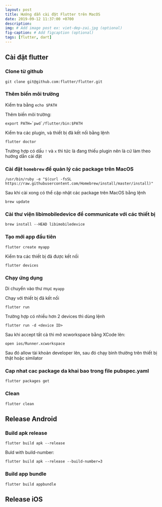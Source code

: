 ```yaml
---
layout: post
title: Hướng dẫn cài đặt Flutter trên MacOS
date: 2019-09-12 11:37:00 +0700
description: 
img: # Add image post ex: viet-dep-zai.jpg (optional)
fig-caption: # Add figcaption (optional)
tags: [flutter, dart]
---
```

## Cài đặt flutter

### Clone từ github

```
git clone git@github.com:flutter/flutter.git
```

### Thêm biến môi trường

Kiểm tra bằng `echo $PATH`

Thêm biến môi trường:

```
export PATH=`pwd`/flutter/bin:$PATH
```

Kiểm tra các plugin, và thiết bị đã kết nối bằng lệnh

```
flutter doctor
```

Trường hợp có dấu `!` và `x` thì tức là đang thiếu plugin nên là cứ làm theo hướng dẫn cài đặt

### Cài đặt `homebrew` để quản lý các package trên MacOS

```
/usr/bin/ruby -e "$(curl -fsSL https://raw.githubusercontent.com/Homebrew/install/master/install)"
```

Sau khi cài xong có thể cập nhật các package trên MacOS bằng lệnh

```
brew update
```

### Cài thư viện libimobiledevice để communicate với các thiết bị

```
brew install --HEAD libimobiledevice
```

### Tạo mới app đầu tiên

```
flutter create myapp
```

Kiểm tra các thiết bị đã được kết nối

```
flutter devices
```

### Chạy ứng dụng

Di chuyển vào thư mục `myapp`

Chạy với thiết bị đã kết nối

```
flutter run
```

Trường hợp có nhiều hơn 2 devices thì dùng lệnh

```
flutter run -d <device ID>
```

Sau khi accept tất cả thì mở xcworkspace bằng XCode lên:

```
open ios/Runner.xcworkspace
```

Sau đó allow tài khoản developer lên, sau đó chạy bình thường trên thiết bị thật hoặc similator

### Cap nhat cac package da khai bao trong file pubspec.yaml

```
flutter packages get
```

### Clean
```
flutter clean
```

## Release Android
### Build apk release
```
flutter build apk --release
```

Buld with build-number:

```
flutter build apk --release --build-number=3 
```

### Build app bundle
```
flutter build appbundle
```

## Release iOS
